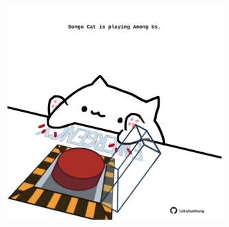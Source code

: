<!-- built at 01/04/2023, 21:01:11 UTC -->
<p align="center">
  <img width="500" height="500" src="./ReadmeImage.svg">
</p>
